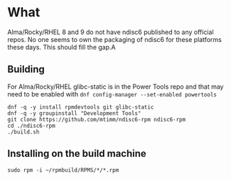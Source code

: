 # What

Alma/Rocky/RHEL 8 and 9 do not have ndisc6 published to any official repos.  No one seems to own the packaging of ndisc6 for these platforms these days.  This should fill the gap.A

## Building

For Alma/Rocky/RHEL glibc-static is in the Power Tools repo and that may need to be enabled with `dnf config-manager --set-enabled powertools`

```
dnf -q -y install rpmdevtools git glibc-static
dnf -q -y groupinstall "Development Tools"
git clone https://github.com/mtimm/ndisc6-rpm ndisc6-rpm
cd ./ndisc6-rpm
./build.sh
```

## Installing on the build machine

```
sudo rpm -i ~/rpmbuild/RPMS/*/*.rpm
```